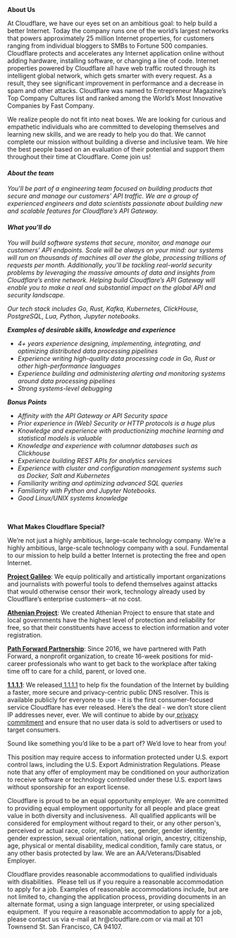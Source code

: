 <div class="content-intro">
	<div><strong>About Us</strong></div>
	<div>
		<p><span style="font-weight: 400;">At Cloudflare, we have our eyes set on an ambitious goal: to help build a better Internet. Today the company runs one of the world’s largest networks that powers approximately 25 million Internet properties, for customers ranging from individual bloggers to SMBs to Fortune 500 companies. Cloudflare protects and accelerates any Internet application online without adding hardware, installing software, or changing a line of code. Internet properties powered by Cloudflare all have web traffic routed through its intelligent global network, which gets smarter with every request. As a result, they see significant improvement in performance and a decrease in spam and other attacks. Cloudflare was named to Entrepreneur Magazine’s Top Company Cultures list and ranked among the World’s Most Innovative Companies by Fast Company.</span><span style="font-weight: 400;">&nbsp;</span></p>
		<p><span style="font-weight: 400;">We realize people do not fit into neat boxes. We are looking for curious and empathetic individuals who are committed to developing themselves and learning new skills, and we are ready to help you do that. We cannot complete our mission without building a diverse and inclusive team. We hire the best people based on an evaluation of their potential and support them throughout their time at Cloudflare. Come join us!&nbsp;</span></p>
	</div>
</div>
<h4><strong><em>About the team</em></strong></h4>
<p><em>You'll be part of a engineering team focused on building products that secure and manage our customers’ API traffic. We are a group of experienced engineers and data scientists passionate about building new and scalable features for Cloudflare’s API Gateway.</em></p>
<h4><strong><em>What you'll do</em></strong></h4>
<p><em>You will build software systems that secure, monitor, and manage our customers’ API endpoints. Scale will be always on your mind: our systems will run on thousands of machines all over the globe, processing trillions of requests per month. Additionally, you’ll be tackling real-world security problems by leveraging the massive amounts of data and insights from Cloudflare’s entire network. Helping build Cloudflare’s API Gateway will enable you to make a real and substantial impact on the global API and security landscape.&nbsp;</em></p>
<p><em>Our tech stack includes Go, Rust, Kafka, Kubernetes, ClickHouse, PostgreSQL, Lua, Python, Jupyter notebooks.</em></p>
<p><strong><em>Examples of desirable skills, knowledge and experience</em></strong></p>
<ul>
	<li><em>4+ years experience designing, implementing, integrating, and optimizing distributed data processing pipelines</em></li>
	<li><em>Experience writing high-quality data processing code in Go, Rust or other high-performance languages</em></li>
	<li><em>Experience building and administering alerting and monitoring systems around data processing pipelines</em></li>
	<li><em>Strong systems-level debugging</em></li>
</ul>
<p><strong><em>Bonus Points</em></strong></p>
<ul>
	<li><em>Affinity with the API Gateway or API Security space</em></li>
	<li><em>Prior experience in (Web) Security or HTTP protocols is a huge plus</em></li>
	<li><em>Knowledge and experience with productionizing machine learning and statistical models is valuable</em></li>
	<li><em>Knowledge and experience with columnar databases such as Clickhouse</em></li>
	<li><em>Experience building REST APIs for analytics services</em></li>
	<li><em>Experience with cluster and configuration management systems such as Docker, Salt and Kubernetes</em></li>
	<li><em>Familiarity writing and optimizing advanced SQL queries</em></li>
	<li><em>Familiarity with Python and Jupyter Notebooks.</em></li>
	<li><em>Good Linux/UNIX systems knowledge</em><br><br><br></li>
</ul>
<div class="content-conclusion">
	<p><strong>What Makes Cloudflare Special?</strong></p>
	<p><span style="font-weight: 400;">We’re not just a highly ambitious, large-scale technology company. We’re a highly ambitious, large-scale technology company with a soul. Fundamental to our mission to help build a better Internet is protecting the free and open Internet.</span></p>
	<p><a href="https://blog.cloudflare.com/protecting-free-expression-online/"><strong>Project Galileo</strong></a><span style="font-weight: 400;">: We equip politically and artistically important organizations and journalists with powerful tools to defend themselves against attacks that would otherwise censor their work, technology already used by Cloudflare’s enterprise customers--at no cost.</span></p>
	<p><strong><a href="https://www.cloudflare.com/athenian/">Athenian Project</a></strong><span style="font-weight: 400;">: We created Athenian Project to ensure that state and local governments have the highest level of protection and reliability for free, so that their constituents have access to election information and voter registration.</span></p>
	<p><a href="https://blog.cloudflare.com/tag/path-forward/"><strong>Path Forward Partnership</strong></a><span style="font-weight: 400;">: Since 2016, we have partnered with Path Forward, a nonprofit organization, to create 16-week positions for mid-career professionals who want to get back to the workplace after taking time off to care for a child, parent, or loved one.</span></p>
	<p><a href="https://1.1.1.1/"><strong>1.1.1.1</strong></a><span style="font-weight: 400;">: We released</span><a href="https://1.1.1.1/"> <span style="font-weight: 400;">1.1.1.1</span></a><span style="font-weight: 400;"> to help fix the foundation of the Internet by building a faster, more secure and privacy-centric public DNS resolver. This is available publicly for everyone to use - it is the first consumer-focused service Cloudflare has ever released. Here’s the deal - we don’t store client IP addresses never, ever. We will continue to abide by our</span><a href="https://developers.cloudflare.com/1.1.1.1/privacy/public-dns-resolver"> privacy commitment</a><span style="font-weight: 400;"> and ensure that no user data is sold to advertisers or used to target consumers.</span></p>
	<p><span style="font-weight: 400;">Sound like something you’d like to be a part of? We’d love to hear from you!</span></p>
	<p><span style="font-weight: 400;">This position may require access to information protected under U.S. export control laws, including the U.S. Export Administration Regulations. Please note that any offer of employment may be conditioned on your authorization to receive software or technology controlled under these U.S. export laws without sponsorship for an export license.</span></p>
	<p><span style="font-weight: 400;">Cloudflare is proud to be an equal opportunity employer. &nbsp;We are committed to providing equal employment opportunity for all people and place great value in both diversity and inclusiveness. &nbsp;All qualified applicants will be considered for employment without regard to their, or any other person's, perceived or actual</span> <span style="font-weight: 400;">race, color, religion, sex, gender, gender identity, gender expression, sexual orientation, national origin, ancestry, citizenship, age, physical or mental disability, medical condition, family care status, or any other basis protected by law. </span><span style="font-weight: 400;">We are an AA/Veterans/Disabled Employer.</span></p>
	<p><span style="font-weight: 400;">Cloudflare provides reasonable accommodations to qualified individuals with disabilities. &nbsp;Please tell us if you require a reasonable accommodation to apply for a job. Examples of reasonable accommodations include, but are not limited to, changing the application process, providing documents in an alternate format, using a sign language interpreter, or using specialized equipment. &nbsp;If you require a reasonable accommodation to apply for a job, please contact us via e-mail at </span><span style="font-weight: 400;">hr@cloudflare.com</span><span style="font-weight: 400;"> or via mail at 101 Townsend St. San Francisco, CA 94107.</span></p>
</div>